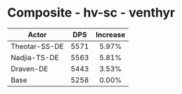 # Composite - hv-sc - venthyr
| Actor | DPS | Increase |
|---|:---:|:---:|
|Theotar-SS-DE|5571|5.97%|
|Nadjia-TS-DE|5563|5.81%|
|Draven-DE|5443|3.53%|
|Base|5258|0.00%|
